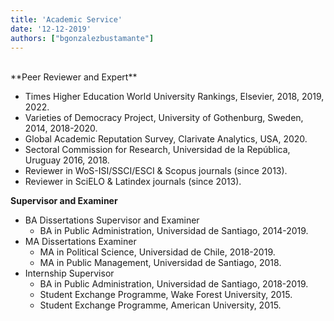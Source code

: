 ```yaml
---
title: 'Academic Service'
date: '12-12-2019'
authors: ["bgonzalezbustamante"]
---
```


<br />
**Peer Reviewer and Expert**

* Times Higher Education World University Rankings, Elsevier, 2018, 2019, 2022.
* Varieties of Democracy Project, University of Gothenburg, Sweden, 2014, 2018-2020.
* Global Academic Reputation Survey, Clarivate Analytics, USA, 2020.
* Sectoral Commission for Research, Universidad de la República, Uruguay 2016, 2018.
* Reviewer in WoS-ISI/SSCI/ESCI & Scopus journals (since 2013).
* Reviewer in SciELO & Latindex journals (since 2013).

**Supervisor and Examiner**

* BA Dissertations Supervisor and Examiner
  + BA in Public Administration, Universidad de Santiago, 2014-2019.
* MA Dissertations Examiner
  + MA in Political Science, Universidad de Chile, 2018-2019.
  + MA in Public Management, Universidad de Santiago, 2018.
* Internship Supervisor
  + BA in Public Administration, Universidad de Santiago, 2018-2019.
  + Student Exchange Programme, Wake Forest University, 2015.
  + Student Exchange Programme, American University, 2015.
